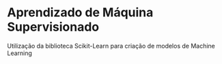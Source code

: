 # Aprendizado de Máquina Supervisionado
Utilização da biblioteca Scikit-Learn para criação de modelos de Machine Learning
